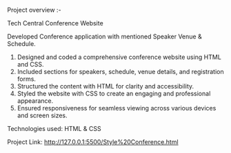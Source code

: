 Project overview :-

Tech Central Conference Website

Developed Conference application with mentioned Speaker Venue & Schedule.

1. Designed and coded a comprehensive conference website using HTML and CSS.
2. Included sections for speakers, schedule, venue details, and registration forms.
3. Structured the content with HTML for clarity and accessibility.
4. Styled the website with CSS to create an engaging and professional appearance.
5. Ensured responsiveness for seamless viewing across various devices and screen sizes.

Technologies used: HTML & CSS

Project Link: http://127.0.0.1:5500/Style%20Conference.html
